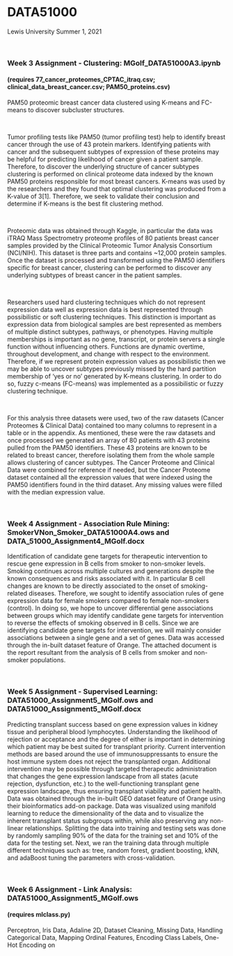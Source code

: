 # DATA51000
Lewis University Summer 1, 2021

<br />

### Week 3 Assignment - Clustering: MGolf_DATA51000A3.ipynb 
#### (requires 77_cancer_proteomes_CPTAC_itraq.csv; clinical_data_breast_cancer.csv; PAM50_proteins.csv)
PAM50 proteomic breast cancer data clustered using K-means and FC-means to discover subcluster structures.

<br />

Tumor profiling tests like PAM50 (tumor profiling test) help to identify breast cancer through the use of 43 protein markers. Identifying patients with cancer and the subsequent subtypes of expression of these proteins may be helpful for predicting likelihood of cancer given a patient sample. Therefore, to discover the underlying structure of cancer subtypes clustering is performed on clinical proteome data indexed by the known PAM50 proteins responsible for most breast cancers. K-means was used by the researchers and they found that optimal clustering was produced from a K-value of 3[1]. Therefore, we seek to validate their conclusion and determine if K-means is the best fit clustering method.

<br />

Proteomic data was obtained through Kaggle, in particular the data was iTRAQ Mass Spectrometry proteome profiles of 80 patients breast cancer samples provided by the Clinical Proteomic Tumor Analysis Consortium (NCI/NIH). This dataset is three parts and contains ~12,000 protein samples. Once the dataset is processed and transformed using the PAM50 identifiers specific for breast cancer, clustering can be performed to discover any underlying subtypes of breast cancer in the patient samples.

<br />

Researchers used hard clustering techniques which do not represent expression data well as expression data is best represented through possibilistic or soft clustering techniques. This distinction is important as expression data from biological samples are best represented as members of multiple distinct subtypes, pathways, or phenotypes. Having multiple memberships is important as no gene, transcript, or protein servers a single function without influencing others. Functions are dynamic overtime, throughout development, and change with respect to the environment. Therefore, if we represent protein expression values as possibilistic then we may be able to uncover subtypes previously missed by the hard partition membership of ‘yes or no’ generated by K-means clustering. In order to do so, fuzzy c-means (FC-means) was implemented as a possibilistic or fuzzy clustering technique.

<br />

For this analysis three datasets were used, two of the raw datasets (Cancer Proteomes & Clinical Data) contained too many columns to represent in a table or in the appendix. As mentioned, these were the raw datasets and once processed we generated an array of 80 patients with 43 proteins pulled from the PAM50 identifiers. These 43 proteins are known to be related to breast cancer, therefore isolating them from the whole sample allows clustering of cancer subtypes. The Cancer Proteome and Clinical Data were combined for reference if needed, but the Cancer Proteome dataset contained all the expression values that were indexed using the PAM50 identifiers found in the third dataset. Any missing values were filled with the median expression value.

<br />

### Week 4 Assignment - Association Rule Mining: SmokerVNon_Smoker_DATA51000A4.ows and DATA_51000_Assignment4_MGolf.docx
Identification of candidate gene targets for therapeutic intervention to rescue gene expression in B cells from smoker to non-smoker levels. Smoking continues across multiple cultures and generations despite the known consequences and risks associated with it. In particular B cell changes are known to be directly associated to the onset of smoking-related diseases. Therefore, we sought to identify association rules of gene expression data for female smokers compared to female non-smokers (control). In doing so, we hope to uncover differential gene associations between groups which may identify candidate gene targets for intervention to reverse the effects of smoking observed in B cells. Since we are identifying candidate gene targets for intervention, we will mainly consider associations between a single gene and a set of genes. Data was accessed through the in-built dataset feature of Orange. The attached document is the report resultant from the analysis of B cells from smoker and non-smoker populations.

<br />

### Week 5 Assignment - Supervised Learning: DATA51000_Assignment5_MGolf.ows and DATA51000_Assignment5_MGolf.docx
Predicting transplant success based on gene expression values in kidney tissue and peripheral blood lymphocytes. Understanding the likelihood of rejection or acceptance and the degree of either is important in determining which patient may be best suited for transplant priority. Current intervention methods are based around the use of immunosuppressants to ensure the host immune system does not reject the transplanted organ. Additional intervention may be possible through targeted therapeutic administration that changes the gene expression landscape from all states (acute rejection, dysfunction, etc.) to the well-functioning transplant gene expression landscape, thus ensuring transplant viability and patient health. Data was obtained through the in-built GEO dataset feature of Orange using their bioinformatics add-on package. Data was visualized using manifold learning to reduce the dimensionality of the data and to visualize the inherent transplant status subgroups within, while also preserving any non-linear relationships. Splitting the data into training and testing sets was done by randomly sampling 90% of the data for the training set and 10% of the data for the testing set. Next, we ran the training data through multiple different techniques such as: tree, random forest, gradient boosting, kNN, and adaBoost tuning the parameters with cross-validation.


<br />

### Week 6 Assignment - Link Analysis: DATA51000_Assignment5_MGolf.ows
#### (requires mlclass.py)
Perceptron, Iris Data, Adaline 2D, Dataset Cleaning, Missing Data, Handling Categorical Data, Mapping Ordinal Features, Encoding Class Labels, One-Hot Encoding on


